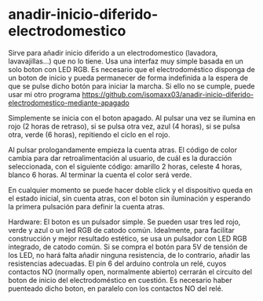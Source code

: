 # anadir-inicio-diferido-electrodomestico
Sirve para añadir inicio diferido a un electrodomestico (lavadora, lavavajillas...) que no lo tiene. Usa una interfaz muy simple basada en un solo boton con LED RGB. Es necesario que el electrodoméstico disponga de un boton de inicio y pueda permanecer de forma indefinida a la espera de que se pulse dicho botón para iniciar la marcha. Si ello no se cumple, puede usar mi otro programa https://github.com/isomaxx03/anadir-inicio-diferido-electrodomestico-mediante-apagado

Simplemente se inicia con el boton apagado. Al pulsar una vez se ilumina en rojo (2 horas de retraso), si se pulsa otra vez, azul (4 horas), si se pulsa otra, verde (6 horas), repitiendo el ciclo en el rojo.

Al pulsar prologandamente empieza la cuenta atras. El código de color cambia para dar retroalimentación al usuario, de cuál es la duracción seleccionada, con el siguiente código: amarillo 2 horas, celeste 4 horas, blanco 6 horas. Al terminar la cuenta el color será verde.

En cualquier momento se puede hacer doble click y el dispositivo queda en el estado inicial, sin cuenta atras, con el boton sin iluminación y esperando la primera pulsación para definir la cuenta atras.

Hardware:
El boton es un pulsador simple. Se pueden usar tres led rojo, verde y azul o un led RGB de catodo común. Idealmente, para facilitar construcción y mejor resultado estético, se usa un pulsador con LED RGB integrado, de catodo común. Si se compra el botón para 5V de tensión de los LED, no hará falta añadir ninguna resistencia, de lo contrario, añadir las resistencias adecuadas.
El pin 6 del arduino controla un relé, cuyos contactos NO (normally open, normalmente abierto) cerrarán el circuito del boton de inicio del electrodoméstico en cuestión. Es necesario haber puenteado dicho boton, en paralelo con los contactos NO del relé.
